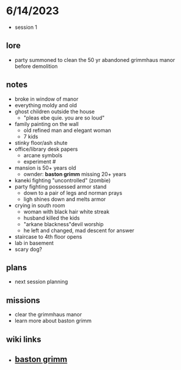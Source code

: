 # 6/14/2023  
- session 1
 
## lore
- party summoned to clean the 50 yr abandoned grimmhaus manor before demolition

## notes
- broke in window of manor
- everything moldy and old
- ghost children outside the house
    - "pleas ebe quie. you are so loud"
- family painting on the wall
    - old refined man and elegant woman
    - 7 kids
- stinky floor/ash shute
- office/library desk papers
    - arcane symbols
    - experiment #
- mansion is 50+ years old
    - ownder: **baston grimm** missing 20+ years
- kaneki fighting "uncontrolled" (zombie)
- party fighting possessed armor stand
    - down to a pair of legs and norman prays
    - ligh shines down and melts armor
- crying in south room
    - woman with black hair white streak
    - husband killed the kids
    - "arkane blackness"devil worship
    - he left and changed, mad descent for answer
- staircase to 4th floor opens
- lab in basement
- scary dog?

## plans
- next session planning

## missions
- clear the grimmhaus manor
- learn more about baston grimm

## wiki links
- ##  [baston grimm](../../lore.md#baston-grimm)